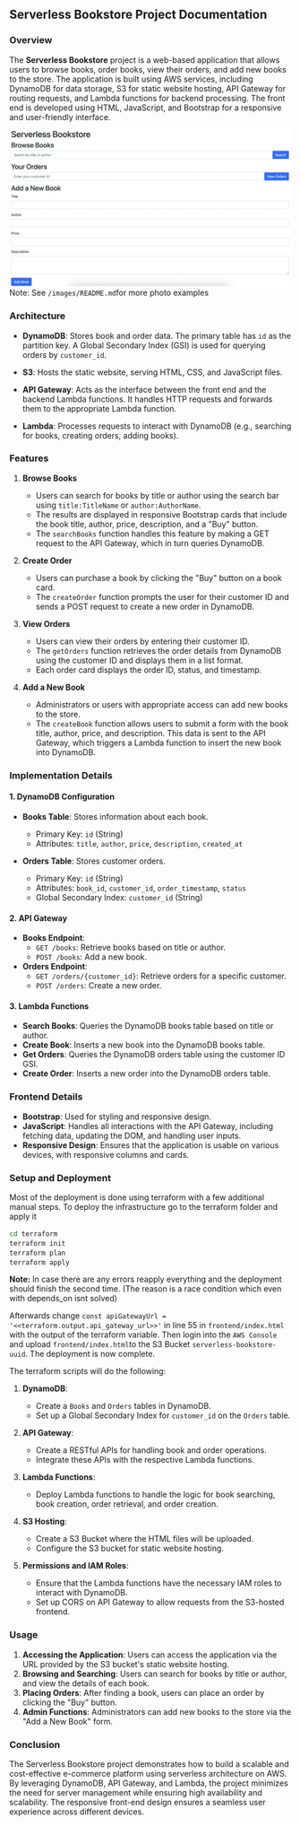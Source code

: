 ## Serverless Bookstore Project Documentation

### Overview

The **Serverless Bookstore** project is a web-based application that allows users to browse books, order books, view their orders, and add new books to the store. The application is built using AWS services, including DynamoDB for data storage, S3 for static website hosting, API Gateway for routing requests, and Lambda functions for backend processing. The front end is developed using HTML, JavaScript, and Bootstrap for a responsive and user-friendly interface.

![Website Example](images/website.png)
Note: See `/images/README.md`for more photo examples
### Architecture

- **DynamoDB**: Stores book and order data. The primary table has `id` as the partition key. A Global Secondary Index (GSI) is used for querying orders by `customer_id`.

  
- **S3**: Hosts the static website, serving HTML, CSS, and JavaScript files.

- **API Gateway**: Acts as the interface between the front end and the backend Lambda functions. It handles HTTP requests and forwards them to the appropriate Lambda function.

- **Lambda**: Processes requests to interact with DynamoDB (e.g., searching for books, creating orders, adding books).

### Features

1. **Browse Books**
   - Users can search for books by title or author using the search bar using `title:TitleName` or `author:AuthorName`.
   - The results are displayed in responsive Bootstrap cards that include the book title, author, price, description, and a "Buy" button.
   - The `searchBooks` function handles this feature by making a GET request to the API Gateway, which in turn queries DynamoDB.

2. **Create Order**
   - Users can purchase a book by clicking the "Buy" button on a book card.
   - The `createOrder` function prompts the user for their customer ID and sends a POST request to create a new order in DynamoDB.

3. **View Orders**
   - Users can view their orders by entering their customer ID.
   - The `getOrders` function retrieves the order details from DynamoDB using the customer ID and displays them in a list format.
   - Each order card displays the order ID, status, and timestamp.

4. **Add a New Book**
   - Administrators or users with appropriate access can add new books to the store.
   - The `createBook` function allows users to submit a form with the book title, author, price, and description. This data is sent to the API Gateway, which triggers a Lambda function to insert the new book into DynamoDB.


### Implementation Details

#### 1. **DynamoDB Configuration**
   - **Books Table**: Stores information about each book.
     - Primary Key: `id` (String)
     - Attributes: `title`, `author`, `price`, `description`, `created_at`
   
   - **Orders Table**: Stores customer orders.
     - Primary Key: `id` (String)
     - Attributes: `book_id`, `customer_id`, `order_timestamp`, `status`
     - Global Secondary Index: `customer_id` (String)

#### 2. **API Gateway**
   - **Books Endpoint**:
     - `GET /books`: Retrieve books based on title or author.
     - `POST /books`: Add a new book.
   - **Orders Endpoint**:
     - `GET /orders/{customer_id}`: Retrieve orders for a specific customer.
     - `POST /orders`: Create a new order.

#### 3. **Lambda Functions**
   - **Search Books**: Queries the DynamoDB books table based on title or author.
   - **Create Book**: Inserts a new book into the DynamoDB books table.
   - **Get Orders**: Queries the DynamoDB orders table using the customer ID GSI.
   - **Create Order**: Inserts a new order into the DynamoDB orders table.

### Frontend Details

- **Bootstrap**: Used for styling and responsive design.
- **JavaScript**: Handles all interactions with the API Gateway, including fetching data, updating the DOM, and handling user inputs.
- **Responsive Design**: Ensures that the application is usable on various devices, with responsive columns and cards.

### Setup and Deployment
Most of the deployment is done using terraform with a few additional manual steps. To deploy the infrastructure go to the terraform folder and apply it

```bash
cd terraform
terraform init
terraform plan
terraform apply
```
**Note:** In case there are any errors reapply everything and the deployment should finish the second time. (The reason is a race condition which even with depends_on isnt solved)

Afterwards change `const apiGatewayUrl = '<<terraform.output.api_gateway_url>>'` in line 55 in `frontend/index.html` with the output of the terraform variable. Then login into the `AWS Console` and upload `frontend/index.html`to the S3 Bucket `serverless-bookstore-uuid`. The deployment is now complete.

The terraform scripts will do the following:
1. **DynamoDB**:
   - Create a `Books` and `Orders` tables in DynamoDB.
   - Set up a Global Secondary Index for `customer_id` on the `Orders` table.

2. **API Gateway**:
   - Create a RESTful APIs for handling book and order operations.
   - Integrate these APIs with the respective Lambda functions.

3. **Lambda Functions**:
   - Deploy Lambda functions to handle the logic for book searching, book creation, order retrieval, and order creation.

4. **S3 Hosting**:
   - Create a S3 Bucket where the HTML files will be uploaded.
   - Configure the S3 bucket for static website hosting.

5. **Permissions and IAM Roles**:
   - Ensure that the Lambda functions have the necessary IAM roles to interact with DynamoDB.
   - Set up CORS on API Gateway to allow requests from the S3-hosted frontend.

### Usage

1. **Accessing the Application**: Users can access the application via the URL provided by the S3 bucket's static website hosting.
2. **Browsing and Searching**: Users can search for books by title or author, and view the details of each book.
3. **Placing Orders**: After finding a book, users can place an order by clicking the "Buy" button.
4. **Admin Functions**: Administrators can add new books to the store via the "Add a New Book" form.

### Conclusion

The Serverless Bookstore project demonstrates how to build a scalable and cost-effective e-commerce platform using serverless architecture on AWS. By leveraging DynamoDB, API Gateway, and Lambda, the project minimizes the need for server management while ensuring high availability and scalability. The responsive front-end design ensures a seamless user experience across different devices.